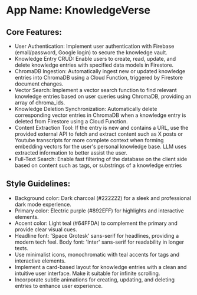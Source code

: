 # **App Name**: KnowledgeVerse

## Core Features:

- User Authentication: Implement user authentication with Firebase (email/password, Google login) to secure the knowledge vault.
- Knowledge Entry CRUD: Enable users to create, read, update, and delete knowledge entries with specified data models in Firestore.
- ChromaDB Ingestion: Automatically ingest new or updated knowledge entries into ChromaDB using a Cloud Function, triggered by Firestore document changes.
- Vector Search: Implement a vector search function to find relevant knowledge entries based on user queries using ChromaDB, providing an array of chroma_ids.
- Knowledge Deletion Synchronization: Automatically delete corresponding vector entries in ChromaDB when a knowledge entry is deleted from Firestore using a Cloud Function.
- Content Extraction Tool: If the entry is new and contains a URL, use the provided external API to fetch and extract content such as X posts or Youtube transcripts for more complete context when forming embedding vectors for the user's personal knowledge base. LLM uses extracted information to better assist the user.
- Full-Text Search: Enable fast filtering of the database on the client side based on content such as tags, or substrings of a knowledge entries

## Style Guidelines:

- Background color: Dark charcoal (#222222) for a sleek and professional dark mode experience.
- Primary color: Electric purple (#892EFF) for highlights and interactive elements.
- Accent color: Light teal (#64FFDA) to complement the primary and provide clear visual cues.
- Headline font: 'Space Grotesk' sans-serif for headlines, providing a modern tech feel. Body font: 'Inter' sans-serif for readability in longer texts.
- Use minimalist icons, monochromatic with teal accents for tags and interactive elements.
- Implement a card-based layout for knowledge entries with a clean and intuitive user interface. Make it suitable for infinite scrolling.
- Incorporate subtle animations for creating, updating, and deleting entries to enhance user experience.